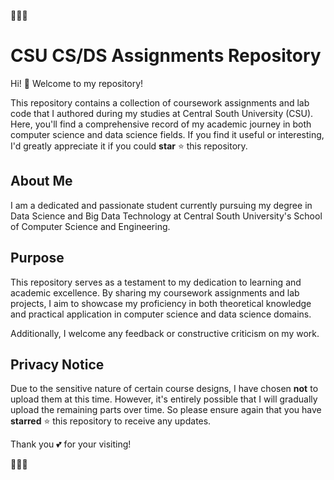 🎉🎉🎉

# CSU CS/DS Assignments Repository

Hi! 👋 Welcome to my repository!

This repository contains a collection of coursework assignments and lab code that I authored during my studies at Central South University (CSU). Here, you'll find a comprehensive record of my academic journey in both computer science and data science fields. If you find it useful or interesting, I'd greatly appreciate it if you could **star** ⭐️ this repository.
﻿
## About Me

I am a dedicated and passionate student currently pursuing my degree in Data Science and Big Data Technology at Central South University's School of Computer Science and Engineering.

## Purpose

This repository serves as a testament to my dedication to learning and academic excellence. By sharing my coursework assignments and lab projects, I aim to showcase my proficiency in both theoretical knowledge and practical application in computer science and data science domains.

Additionally, I welcome any feedback or constructive criticism on my work.

## Privacy Notice

Due to the sensitive nature of certain course designs, I have chosen **not** to upload them at this time. However, it's entirely possible that I will gradually upload the remaining parts over time. So please ensure again that you have **starred** ⭐️ this repository to receive any updates.

Thank you 💕 for your visiting!

🎉🎉🎉
